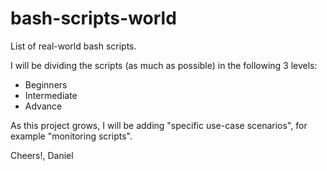 # bash-scripts-world
List of real-world bash scripts.

I will be dividing the scripts (as much as possible) in the following 3 levels:
  - Beginners
  - Intermediate
  - Advance

As this project grows, I will be adding "specific use-case scenarios", for example "monitoring scripts".

Cheers!, Daniel
